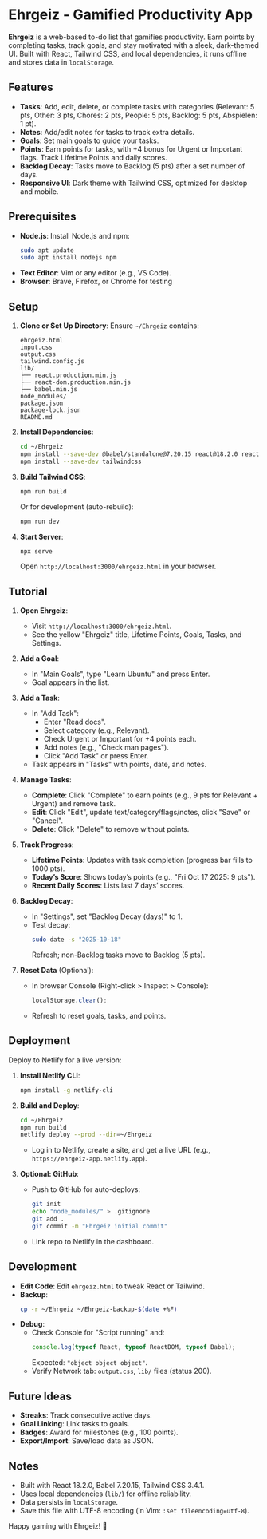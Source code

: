 # Ehrgeiz - Gamified Productivity App

**Ehrgeiz** is a web-based to-do list that gamifies productivity. Earn points by completing tasks, track goals, and stay motivated with a sleek, dark-themed UI. Built with React, Tailwind CSS, and local dependencies, it runs offline and stores data in `localStorage`.

## Features

- **Tasks**: Add, edit, delete, or complete tasks with categories (Relevant: 5 pts, Other: 3 pts, Chores: 2 pts, People: 5 pts, Backlog: 5 pts, Abspielen: 1 pt).
- **Notes**: Add/edit notes for tasks to track extra details.
- **Goals**: Set main goals to guide your tasks.
- **Points**: Earn points for tasks, with +4 bonus for Urgent or Important flags. Track Lifetime Points and daily scores.
- **Backlog Decay**: Tasks move to Backlog (5 pts) after a set number of days.
- **Responsive UI**: Dark theme with Tailwind CSS, optimized for desktop and mobile.

## Prerequisites

- **Node.js**: Install Node.js and npm:
  ```bash
  sudo apt update
  sudo apt install nodejs npm

- **Text Editor**: Vim or any editor (e.g., VS Code).
- **Browser**: Brave, Firefox, or Chrome for testing

## Setup

1. **Clone or Set Up Directory**:
   Ensure `~/Ehrgeiz` contains:
   ```plain
   ehrgeiz.html
   input.css
   output.css
   tailwind.config.js
   lib/
   ├── react.production.min.js
   ├── react-dom.production.min.js
   ├── babel.min.js
   node_modules/
   package.json
   package-lock.json
   README.md
   ```

2. **Install Dependencies**:
   ```bash
   cd ~/Ehrgeiz
   npm install --save-dev @babel/standalone@7.20.15 react@18.2.0 react-dom@18.2.0
   npm install --save-dev tailwindcss
   ```

3. **Build Tailwind CSS**:
   ```bash
   npm run build
   ```
   Or for development (auto-rebuild):
   ```bash
   npm run dev
   ```

4. **Start Server**:
   ```bash
   npx serve
   ```
   Open `http://localhost:3000/ehrgeiz.html` in your browser.

## Tutorial

1. **Open Ehrgeiz**:
   - Visit `http://localhost:3000/ehrgeiz.html`.
   - See the yellow "Ehrgeiz" title, Lifetime Points, Goals, Tasks, and Settings.

2. **Add a Goal**:
   - In "Main Goals", type "Learn Ubuntu" and press Enter.
   - Goal appears in the list.

3. **Add a Task**:
   - In "Add Task":
     - Enter "Read docs".
     - Select category (e.g., Relevant).
     - Check Urgent or Important for +4 points each.
     - Add notes (e.g., "Check man pages").
     - Click "Add Task" or press Enter.
   - Task appears in "Tasks" with points, date, and notes.

4. **Manage Tasks**:
   - **Complete**: Click "Complete" to earn points (e.g., 9 pts for Relevant + Urgent) and remove task.
   - **Edit**: Click "Edit", update text/category/flags/notes, click "Save" or "Cancel".
   - **Delete**: Click "Delete" to remove without points.

5. **Track Progress**:
   - **Lifetime Points**: Updates with task completion (progress bar fills to 1000 pts).
   - **Today’s Score**: Shows today’s points (e.g., "Fri Oct 17 2025: 9 pts").
   - **Recent Daily Scores**: Lists last 7 days’ scores.

6. **Backlog Decay**:
   - In "Settings", set "Backlog Decay (days)" to 1.
   - Test decay:
     ```bash
     sudo date -s "2025-10-18"
     ```
     Refresh; non-Backlog tasks move to Backlog (5 pts).

7. **Reset Data** (Optional):
   - In browser Console (Right-click > Inspect > Console):
     ```javascript
     localStorage.clear();
     ```
   - Refresh to reset goals, tasks, and points.

## Deployment

Deploy to Netlify for a live version:

1. **Install Netlify CLI**:
   ```bash
   npm install -g netlify-cli
   ```

2. **Build and Deploy**:
   ```bash
   cd ~/Ehrgeiz
   npm run build
   netlify deploy --prod --dir=~/Ehrgeiz
   ```
   - Log in to Netlify, create a site, and get a live URL (e.g., `https://ehrgeiz-app.netlify.app`).

3. **Optional: GitHub**:
   - Push to GitHub for auto-deploys:
     ```bash
     git init
     echo "node_modules/" > .gitignore
     git add .
     git commit -m "Ehrgeiz initial commit"
     ```
   - Link repo to Netlify in the dashboard.

## Development

- **Edit Code**: Edit `ehrgeiz.html` to tweak React or Tailwind.
- **Backup**:
  ```bash
  cp -r ~/Ehrgeiz ~/Ehrgeiz-backup-$(date +%F)
  ```
- **Debug**:
  - Check Console for "Script running" and:
    ```javascript
    console.log(typeof React, typeof ReactDOM, typeof Babel);
    ```
    Expected: `"object object object"`.
  - Verify Network tab: `output.css`, `lib/` files (status 200).

## Future Ideas

- **Streaks**: Track consecutive active days.
- **Goal Linking**: Link tasks to goals.
- **Badges**: Award for milestones (e.g., 100 points).
- **Export/Import**: Save/load data as JSON.

## Notes

- Built with React 18.2.0, Babel 7.20.15, Tailwind CSS 3.4.1.
- Uses local dependencies (`lib/`) for offline reliability.
- Data persists in `localStorage`.
- Save this file with UTF-8 encoding (in Vim: `:set fileencoding=utf-8`).

Happy gaming with Ehrgeiz! 🚀
```
